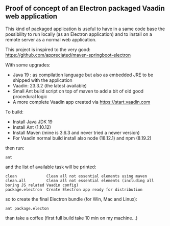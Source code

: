 
## Proof of concept of an Electron packaged Vaadin web application

This kind of packaged application is useful to have in a same code base the possibility to run locally (as an Electron application) and to install on a remote server as a normal web application.

This project is inspired to the very good: https://github.com/appreciated/maven-springboot-electron

With some upgrades:

- Java 19 : as compilation language but also as embedded JRE to be shipped with the application
- Vaadin: 23.3.2 (the latest available)
- Small Ant build script on top of maven to add a bit of old good procedural logic  
- A more complete Vaadin app created via https://start.vaadin.com 

To build:

- Install Java JDK 19
- Install Ant (1.10.12)
- Install Maven (mine is 3.6.3 and never tried a newer version)
- For Vaadin normal build install also node (18.12.1) and npm (8.19.2)

then run:

    ant

and the list of available task will be printed:

    clean             Clean all not essential elements using maven
    clean.all         Clean all not essential elements (including all boring JS related Vaadin config)
    package.electron  Create Electron app ready for distribution  

so to create the final Electron bundle (for Win, Mac and Linux):

    ant package.electon

than take a coffee (first full build take 10 min on my machine...)